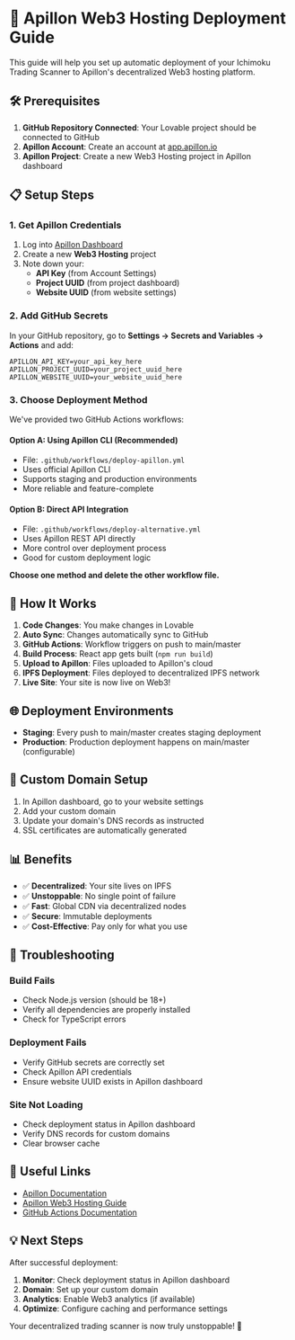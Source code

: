 # 🚀 Apillon Web3 Hosting Deployment Guide

This guide will help you set up automatic deployment of your Ichimoku Trading Scanner to Apillon's decentralized Web3 hosting platform.

## 🛠️ Prerequisites

1. **GitHub Repository Connected**: Your Lovable project should be connected to GitHub
2. **Apillon Account**: Create an account at [app.apillon.io](https://app.apillon.io)
3. **Apillon Project**: Create a new Web3 Hosting project in Apillon dashboard

## 📋 Setup Steps

### 1. Get Apillon Credentials

1. Log into [Apillon Dashboard](https://app.apillon.io)
2. Create a new **Web3 Hosting** project
3. Note down your:
   - **API Key** (from Account Settings)
   - **Project UUID** (from project dashboard)
   - **Website UUID** (from website settings)

### 2. Add GitHub Secrets

In your GitHub repository, go to **Settings → Secrets and Variables → Actions** and add:

```
APILLON_API_KEY=your_api_key_here
APILLON_PROJECT_UUID=your_project_uuid_here
APILLON_WEBSITE_UUID=your_website_uuid_here
```

### 3. Choose Deployment Method

We've provided two GitHub Actions workflows:

#### Option A: Using Apillon CLI (Recommended)
- File: `.github/workflows/deploy-apillon.yml`
- Uses official Apillon CLI
- Supports staging and production environments
- More reliable and feature-complete

#### Option B: Direct API Integration
- File: `.github/workflows/deploy-alternative.yml`
- Uses Apillon REST API directly
- More control over deployment process
- Good for custom deployment logic

**Choose one method and delete the other workflow file.**

## 🔄 How It Works

1. **Code Changes**: You make changes in Lovable
2. **Auto Sync**: Changes automatically sync to GitHub
3. **GitHub Actions**: Workflow triggers on push to main/master
4. **Build Process**: React app gets built (`npm run build`)
5. **Upload to Apillon**: Files uploaded to Apillon's cloud
6. **IPFS Deployment**: Files deployed to decentralized IPFS network
7. **Live Site**: Your site is now live on Web3!

## 🌐 Deployment Environments

- **Staging**: Every push to main/master creates staging deployment
- **Production**: Production deployment happens on main/master (configurable)

## 🔧 Custom Domain Setup

1. In Apillon dashboard, go to your website settings
2. Add your custom domain
3. Update your domain's DNS records as instructed
4. SSL certificates are automatically generated

## 📊 Benefits

- ✅ **Decentralized**: Your site lives on IPFS
- ✅ **Unstoppable**: No single point of failure
- ✅ **Fast**: Global CDN via decentralized nodes
- ✅ **Secure**: Immutable deployments
- ✅ **Cost-Effective**: Pay only for what you use

## 🐛 Troubleshooting

### Build Fails
- Check Node.js version (should be 18+)
- Verify all dependencies are properly installed
- Check for TypeScript errors

### Deployment Fails
- Verify GitHub secrets are correctly set
- Check Apillon API credentials
- Ensure website UUID exists in Apillon dashboard

### Site Not Loading
- Check deployment status in Apillon dashboard
- Verify DNS records for custom domains
- Clear browser cache

## 🔗 Useful Links

- [Apillon Documentation](https://wiki.apillon.io/)
- [Apillon Web3 Hosting Guide](https://wiki.apillon.io/web3-services/3-web3-hosting.html)
- [GitHub Actions Documentation](https://docs.github.com/en/actions)

## 💡 Next Steps

After successful deployment:

1. **Monitor**: Check deployment status in Apillon dashboard
2. **Domain**: Set up your custom domain
3. **Analytics**: Enable Web3 analytics (if available)
4. **Optimize**: Configure caching and performance settings

Your decentralized trading scanner is now truly unstoppable! 🎉